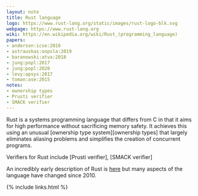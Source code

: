```yaml
---
layout: note
title: Rust language
logo: https://www.rust-lang.org/static/images/rust-logo-blk.svg
webpage: https://www.rust-lang.org
wiki: https://en.wikipedia.org/wiki/Rust_(programming_language)
papers:
- anderson:icse:2016
- astrauskas:oopsla:2019
- baranowski:atva:2018
- jung:popl:2017
- jung:popl:2020
- levy:apsys:2017
- toman:ase:2015
notes:
- ownership types
- Prusti verifier
- SMACK verifier
---
```


Rust is a systems programming language that differs from C
in that it aims for high performance without sacrificing memory safety.
It achieves this using an unusual [ownership type system][ownership types] that
largely eliminates aliasing problems and simplifies the creation
of concurrent programs.

Verifiers for Rust include
[Prusti verifier],
[SMACK verifier]

An incredibly early description of Rust is [here](http://venge.net/graydon/talks/intro-talk-2.pdf)
but many aspects of the language have changed since 2010.

{% include links.html %}
